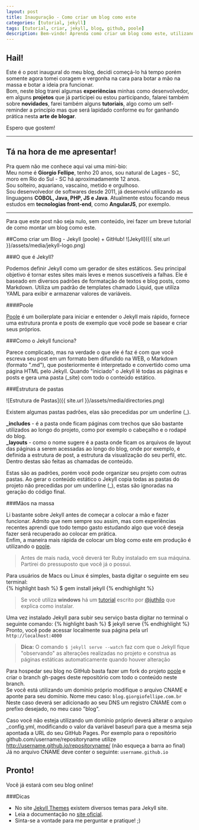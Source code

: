 ```yaml
---
layout: post
title: Inauguração - Como criar um blog como este
categories: [tutorial, jekyll]
tags: [tutorial, criar, jekyll, blog, github, poole]
description: Bem-vindo! Aprenda como criar um blog como este, utilizando Jekyll + GitHub Pages
---
```


Hail!
-----

Este é o post inaugural do meu blog, decidi começá-lo há tempo porém somente agora tomei coragem e vergonha na cara para botar a mão na massa e botar a ideia pra funcionar.  
Bom, neste blog trarei algumas <strong>experiências</strong> minhas como desenvolvedor, em alguns <strong>projetos</strong> que já participei ou estou participando, falarei também sobre <strong>novidades</strong>, farei também alguns <strong>tutoriais</strong>, algo como um self-reminder a princípio mas que será lapidado conforme eu for ganhando prática nesta <strong>arte de blogar</strong>.

Espero que gostem!



-----

Tá na hora de me apresentar!  
-----
Pra quem não me conhece aqui vai uma mini-bio:  
Meu nome é <strong>Giorgio Fellipe</strong>, tenho 20 anos, sou natural de Lages - SC, moro em Rio do Sul - SC há aproximadamente 12 anos.  
Sou solteiro, aquariano, vascaíno, metido e orgulhoso.  
Sou desenvolvedor de softwares desde 2011, já desenvolvi utilizando as linguagens <strong>COBOL, Java, PHP, JS e Java</strong>. Atualmente estou focando meus estudos em <strong>tecnologias front-end</strong>, como <strong>AngularJS</strong>, por exemplo.

-----

Para que este post não seja nulo, sem conteúdo, irei fazer um breve tutorial de como montar um blog como este.

##Como criar um Blog - Jekyll (poole) + GitHub!
![Jekyll]({{ site.url }}/assets/media/jekyll-logo.png)

###O que é Jekyll?

Podemos definir Jekyll como um gerador de sites estáticos. Seu principal objetivo é tornar estes sites mais leves e menos suscetíveis a falhas. Ele é baseado em diversos padrões de formatação de textos e blog posts, como Markdown. Utiliza um padrão de templates chamado Liquid, que utiliza YAML para exibir e armazenar valores de variáveis.  

####Poole

<a href="https://github.com/poole/poole">Poole</a> é um boilerplate para iniciar e entender o Jekyll mais rápido, fornece uma estrutura pronta e posts de exemplo que você pode se basear e criar seus próprios.

###Como o Jekyll funciona?

Parece complicado, mas na verdade o que ele é faz é com que você escreva seu post em um formato bem difundido na WEB, o Markdown (formato ".md"), que posteriormente é interpretado e convertido como uma página HTML pelo Jekyll. Quando "iniciado" o Jekyll lê todas as páginas e posts e gera uma pasta (_site) com todo o conteúdo estático.

###Estrutura de pastas

![Estrutura de Pastas]({{ site.url }}/assets/media/directories.png)  

Existem algumas pastas padrões, elas são precedidas por um underline (_).

<strong>_includes</strong> - é a pasta onde ficam páginas com trechos que são bastante utilizados ao longo do projeto, como por exemplo o cabeçalho e o rodapé do blog.  
<strong>_layouts</strong> - como o nome sugere é a pasta onde ficam os arquivos de layout das páginas a serem acessadas ao longo do blog, onde por exemplo, é definida a estrutura de post, a estrutura da visualização do seu perfil, etc. Dentro destas são feitas as chamadas de conteúdo.  

Estas são as padrões, porém você pode organizar seu projeto com outras pastas. Ao gerar o conteúdo estático o Jekyll copia todas as pastas do projeto não precedidas por um underline (_), estas são ignoradas na geração do código final.

###Mãos na massa

Li bastante sobre Jekyll antes de começar a colocar a mão e fazer funcionar. Admito que nem sempre sou assim, mas com experiências recentes aprendi que todo tempo gasto estudando algo que você deseja fazer será recuperado ao colocar em prática.  
Enfim, a maneira mais rápida de colocar um blog como este em produção é utilizando o <a href="https://github.com/poole/poole">poole</a>.

> Antes de mais nada, você deverá ter Ruby instalado em sua máquina.  
Partirei do pressuposto que você já o possui.

Para usuários de Macs ou Linux é simples, basta digitar o seguinte em seu terminal:  
{% highlight bash %}
$ gem install jekyll
{% endhighlight %}


> Se você utiliza <strong>windows</strong> há um <a href="http://jekyll-windows.juthilo.com">tutorial</a> escrito por <a href="https://twitter.com/juthilo">@juthilo</a> que explica como instalar.

Uma vez instalado Jekyll para subir seu serviço basta digitar no terminal o seguinte comando:
{% highlight bash %}
$ jekyll serve
{% endhighlight %}  
Pronto, você pode acessar localmente sua página pela url `http://localhost:4000`  

> <strong>Dica:</strong> O comando `$ jekyll serve --watch` faz com que o Jekyll fique "observando" as alterações realizadas no projeto e construa as páginas estáticas automaticamente quando houver alteração

Para hospedar seu blog no GitHub basta fazer um fork do projeto <a href="https://github.com/poole/poole">poole</a> e criar o branch gh-pages deste repositório com todo o conteúdo neste branch.  
Se você está utilizando um domínio próprio modifique o arquivo CNAME e aponte para seu domínio. Nome meu caso: `blog.giorgiofellipe.com.br`  
Neste caso deverá ser adicionado ao seu DNS um registro CNAME com o prefixo desejado, no meu caso "blog".  

Caso você não esteja utilizando um domínio próprio deverá alterar o arquivo _config.yml, modificando o valor da variável baseurl para que a mesma seja apontada a URL do seu GitHub Pages. Por exemplo para o repositório github.com/username/repositoryname utilize http://username.github.io/repositoryname/ (não esqueça a barra ao final)  
Já no arquivo CNAME deve conter o seguinte: `username.github.io`

Pronto!
-----
Você já estará com seu blog online!


###Dicas

* No site <a href="http://jekyllthemes.org">Jekyll Themes</a> existem diversos temas para Jekyll site.
* Leia a documentação no <a href="http://jekyllrb.com">site oficial</a>.
* Sinta-se a vontade para me perguntar e pratique! ;)